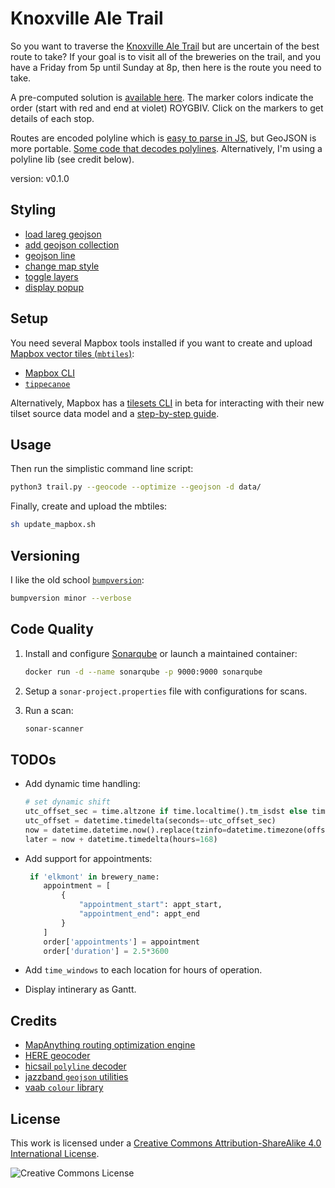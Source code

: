 # Knoxville Ale Trail

So you want to traverse the [Knoxville Ale Trail](https://knoxvillebrewers.com/ale-trail/) but are uncertain of the best route to take? If your goal is to visit all of the breweries on the trail, and you have a Friday from 5p until Sunday at 8p, then here is the route you need to take.

A pre-computed solution is [available here](data/route.geojson). The marker colors indicate the order (start with red and end at violet) ROYGBIV. Click on the markers to get details of each stop.

Routes are encoded polyline which is [easy to parse in JS](https://github.com/mapbox/polyline), but GeoJSON is more portable. [Some code that decodes polylines](https://gist.github.com/signed0/2031157). Alternatively, I'm using a polyline lib (see credit below).

version: v0.1.0

## Styling

* [load lareg geojson](https://docs.mapbox.com/help/troubleshooting/working-with-large-geojson-data/)
* [add geojson collection](https://docs.mapbox.com/mapbox-gl-js/example/multiple-geometries/)
* [geojson line](https://docs.mapbox.com/mapbox-gl-js/example/geojson-line/)
* [change map style](https://docs.mapbox.com/mapbox-gl-js/example/setstyle/)
* [toggle layers](https://docs.mapbox.com/mapbox-gl-js/example/toggle-layers/)
* [display popup](https://docs.mapbox.com/mapbox-gl-js/example/popup-on-click/)

## Setup

You need several Mapbox tools installed if you want to create and upload [Mapbox vector tiles (`mbtiles`)](https://docs.mapbox.com/vector-tiles/reference/):

* [Mapbox CLI](https://github.com/mapbox/mapbox-cli-py)
* [`tippecanoe`](https://github.com/mapbox/tippecanoe)

Alternatively, Mapbox has a [tilesets CLI](https://github.com/mapbox/tilesets-cli) in beta for interacting with their new tilset source data model and a [step-by-step guide](https://docs.mapbox.com/help/tutorials/get-started-tilesets-api-and-cli/).

## Usage

Then run the simplistic command line script:

```bash
python3 trail.py --geocode --optimize --geojson -d data/
```

Finally, create and upload the mbtiles:

```bash
sh update_mapbox.sh
```

## Versioning

I like the old school [`bumpversion`](https://github.com/peritus/bumpversion):

```bash
bumpversion minor --verbose
```

## Code Quality

1. Install and configure [Sonarqube](https://docs.sonarqube.org/latest/) or launch a maintained container:

    ```bash
    docker run -d --name sonarqube -p 9000:9000 sonarqube
    ```

2. Setup a `sonar-project.properties` file with configurations for scans.

3. Run a scan:

    ```bash
    sonar-scanner
    ```

## TODOs

* Add dynamic time handling:

    ```python
    # set dynamic shift
    utc_offset_sec = time.altzone if time.localtime().tm_isdst else time.timezone
    utc_offset = datetime.timedelta(seconds=-utc_offset_sec)
    now = datetime.datetime.now().replace(tzinfo=datetime.timezone(offset=utc_offset))
    later = now + datetime.timedelta(hours=168)
    ```

* Add support for appointments:

    ```python
     if 'elkmont' in brewery_name:
        appointment = [
            {
                "appointment_start": appt_start,
                "appointment_end": appt_end
            }
        ]
        order['appointments'] = appointment
        order['duration'] = 2.5*3600
    ```

* Add `time_windows` to each location for hours of operation.
* Display intinerary as Gantt.

## Credits

* [MapAnything routing optimization engine](https://developer.mapanything.com/)
* [HERE geocoder](https://developer.here.com/documentation/geocoder/dev_guide/topics/what-is.html)
* [hicsail `polyline` decoder](https://github.com/hicsail/polyline)
* [jazzband `geojson` utilities](https://github.com/jazzband/geojson)
* [vaab `colour` library](https://github.com/vaab/colour)

## License

This work is licensed under a [Creative Commons Attribution-ShareAlike 4.0 International License](LICENSE).

![Creative Commons License](https://i.creativecommons.org/l/by-sa/4.0/88x31.png "license")
